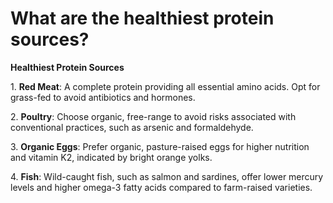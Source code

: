 # What are the healthiest protein sources?

**Healthiest Protein Sources**

1\. **Red Meat**: A complete protein providing all essential amino acids. Opt for grass-fed to avoid antibiotics and hormones.

2\. **Poultry**: Choose organic, free-range to avoid risks associated with conventional practices, such as arsenic and formaldehyde.

3\. **Organic Eggs**: Prefer organic, pasture-raised eggs for higher nutrition and vitamin K2, indicated by bright orange yolks.

4\. **Fish**: Wild-caught fish, such as salmon and sardines, offer lower mercury levels and higher omega-3 fatty acids compared to farm-raised varieties.